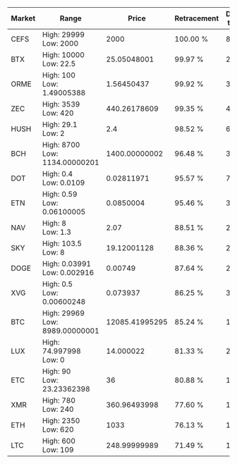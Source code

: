 | Market | Range | Price| Retracement | Doubles to 50% |
| --- | --- | --- | --- | --- |
| CEFS | High: 29999<br />Low: 2000 | 2000 | 100.00 % | 8.00 |
| BTX | High: 10000<br />Low: 22.5 | 25.05048001 | 99.97 % | 200.05 |
| ORME | High: 100<br />Low: 1.49005388 | 1.56450437 | 99.92 % | 32.44 |
| ZEC | High: 3539<br />Low: 420 | 440.26178609 | 99.35 % | 4.50 |
| HUSH | High: 29.1<br />Low: 2 | 2.4 | 98.52 % | 6.48 |
| BCH | High: 8700<br />Low: 1134.00000201 | 1400.00000002 | 96.48 % | 3.51 |
| DOT | High: 0.4<br />Low: 0.0109 | 0.02811971 | 95.57 % | 7.31 |
| ETN | High: 0.59<br />Low: 0.06100005 | 0.0850004 | 95.46 % | 3.83 |
| NAV | High: 8<br />Low: 1.3 | 2.07 | 88.51 % | 2.25 |
| SKY | High: 103.5<br />Low: 8 | 19.12001128 | 88.36 % | 2.92 |
| DOGE | High: 0.03991<br />Low: 0.002916 | 0.00749 | 87.64 % | 2.86 |
| XVG | High: 0.5<br />Low: 0.00600248 | 0.073937 | 86.25 % | 3.42 |
| BTC | High: 29969<br />Low: 8989.00000001 | 12085.41995295 | 85.24 % | 1.61 |
| LUX | High: 74.997998<br />Low: 0 | 14.000022 | 81.33 % | 2.68 |
| ETC | High: 90<br />Low: 23.23362398 | 36 | 80.88 % | 1.57 |
| XMR | High: 780<br />Low: 240 | 360.96493998 | 77.60 % | 1.41 |
| ETH | High: 2350<br />Low: 620 | 1033 | 76.13 % | 1.44 |
| LTC | High: 600<br />Low: 109 | 248.99999989 | 71.49 % | 1.42 |

